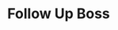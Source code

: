 ---
facebook: https://facebook.com/followupboss
instagram: https://instagram.com/followupboss
logohandle: followupboss
sort: followupboss
title: Follow Up Boss
twitter: https://x.com/followupboss
website: https://www.followupboss.com/
---